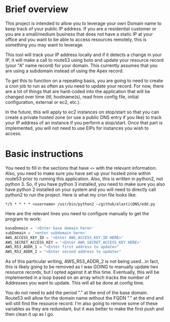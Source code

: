 # Brief overview

This project is intended to allow you to leverage your own Domain name to keep track of your public IP address. If you are a
residential customer or you are a small/medium business that does not have a static IP at your office and you want to be able
to access resources remotely, this is something you may want to leverage.

This tool will track your IP address locally and if it detects a change in your IP, it will make a call to route53 using boto
and update your resource record (your "A" name record) for your domain. This currently assumes that you are using a subdomain instead of using the Apex record.

To get this to function on a repeating basis, you are going to need to create a cron job to run as often as you need to update your record. For now, there are a lot of things that are hard-coded into the application that will be changed over time (ttl, hostname(s), read from config file, initial configuration, external or ec2, etc.).

In the future, this will apply to ec2 instances on stop/start so that you can create a private hosted zone (or use a public DNS entry if you like) to track your IP address of an instance if you perform a stop/start. Once that part is implemented, you will not need to use EIPs for instances you wish to access.

# Basic instructions

You need to fill in the sections that have `<>` with the relevant information. Also, you need to make sure you have set up your hosted zone within route53 prior to running this application. Also, this is written in python2, not python 3. So, if you have python 3 installed, you need to make sure you also have python 2 installed on your system and you will need to directly call python2 to run the project. Here is what my cron file looks like:

```cron
*/5 * * * * <username> /usr/bin/python2 ~/github/elasticDNS/edd.py
```

Here are the relevant lines you need to configure manually to get the program to work:

```python
baseDomain = '<Enter base domain here>'
subDomain = '<enter subdomain here>'
AWS_ACCESS_KEY_ID = '<Enter AWS_ACCESS_KEY_ID HERE>'
AWS_SECRET_ACCESS_KEY = '<Enter AWS_SECRET_ACCESS_KEY HERE>'
AWS_R53_ADDR_1 = "<Enter first address to update>"
AWS_R53_ADDR_2 = "<Enter second address to update>"
```

As of this particular writing, AWS_R53_ADDR_2 is not being used...in fact, this is likely going to be removed as I was GOING to manually update two resource records, but I opted against it at this time. Eventually, this will be implemented in a loop based on an array which tracks the number of Addresses you want to update. This will all be done at config time.

You do not need to add the period "." at the end of the base domain. Route53 will allow for the domain name without the FQDN "." at the end and will still find the resource record. I'm also going to remove some of these variables as they are redundant, but it was better to make the first push and then clean it up as I go.
